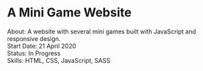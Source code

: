 # A Mini Game Website
About: A website with several mini games built with JavaScript and responsive design. <br>
Start Date: 21 April 2020 <br>
Status: In Progress <br>
Skills: HTML, CSS, JavaScript, SASS <br>
